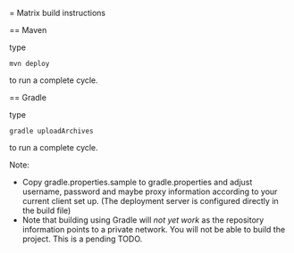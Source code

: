 = Matrix build instructions

== Maven

type

	mvn deploy

to run a complete cycle.

== Gradle

type

	gradle uploadArchives

to run a complete cycle.

Note:

* Copy gradle.properties.sample to gradle.properties and adjust username, password and maybe proxy information according to your current client set up. (The deployment server is configured directly in the build file)
* Note that building using Gradle will *not yet work* as the repository information points to a private network. You will not be able to build the project. This is a pending TODO.

